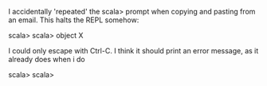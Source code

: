 I accidentally 'repeated' the scala> prompt when copying and pasting from an email. This halts the REPL somehow:

scala> scala> object X

I could only escape with Ctrl-C. I think it should print an error message, as it already does when i do

scala> scala>

